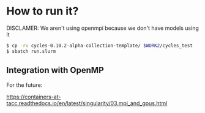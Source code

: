 # How to run it?

DISCLAMER: We aren't using openmpi because we don't have models using it

```bash
$ cp -rv cycles-0.10.2-alpha-collection-template/ $WORK2/cycles_test
$ sbatch run.slurm
```

## Integration with OpenMP

For the future:

https://containers-at-tacc.readthedocs.io/en/latest/singularity/03.mpi_and_gpus.html


